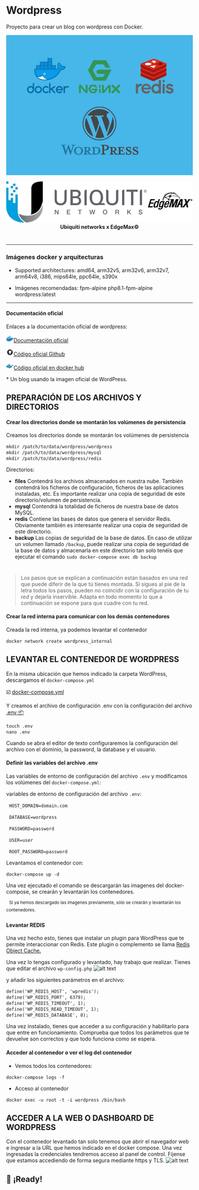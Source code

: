 # Wordpress
Proyecto para crear un blog con wordpress con Docker.

![alt text](https://github.com/JuanRodenas/Wordpress/blob/main/WP%2Bnginx%2Bredis.png)
<p align="center">
    <a href="https://www.ui.com/">
        <img src="https://github.com/JuanRodenas/Ubiquiti/blob/main/files/UbiquitiXEdgeMax.jpg" alt="UbiquitiXEdgeMax">
    </a>
    <br>
    <strong>Ubiquiti networks x EdgeMax©</strong>
</p>
<!-- markdownlint-enable MD033 -->

#
---
### Imágenes docker y arquitecturas
- Supported architectures:
amd64, arm32v5, arm32v6, arm32v7, arm64v8, i386, mips64le, ppc64le, s390x

- Imágenes recomendadas:
fpm-alpine
php8.1-fpm-alpine
wordpress:latest
---
#### Documentación oficial
Enlaces a la documentación oficial de wordpress:
<p><img src="https://github.com/JuanRodenas/Wordpress/blob/main/icons/docker%20icon.png" alt="atencion" width="20"/><a href="https://es.wordpress.org/support/">Documentación oficial</a></p>
<p><img src="https://github.com/JuanRodenas/Wordpress/blob/main/icons/github%20icon.png" alt="atencion" width="20"/><a href="https://github.com/WordPress/wordpress-develop/tree/5.9/src">Código oficial Github</a></p>
<p><img src="https://github.com/JuanRodenas/Wordpress/blob/main/icons/moby.png" alt="atencion" width="20"/><a href="https://hub.docker.com/_/wordpress">Código oficial en docker hub</a></p>
* Un blog usando la imagen oficial de WordPress.

## PREPARACIÓN DE LOS ARCHIVOS Y DIRECTORIOS

#### Crear los directorios donde se montarán los volúmenes de persistencia
Creamos los directorios donde se montarán los volúmenes de persistencia
~~~
mkdir /patch/to/data/wordpress/wordpress
mkdir /patch/to/data/wordpress/mysql
mkdir /patch/to/data/wordpress/redis
~~~~

Directorios:
* **files** Contendrá los archivos almacenados en nuestra nube. También contendrá los ficheros de configuración, ficheros de las aplicaciones instaladas, etc. Es importante realizar una copia de seguridad de este directorio/volumen de persistencia.
* **mysql** Contendrá la totalidad de ficheros de nuestra base de datos MySQL.
* **redis** Contiene las bases de datos que genera el servidor Redis. Obviamente también es interesante realizar una copia de seguridad de este directorio.
* **backup** Las copias de seguridad de la base de datos. En caso de utilizar un volumen llamado `/backup`, puede realizar una copia de seguridad de la base de datos y almacenarla en este directorio tan solo tenéis que ejecutar el comando `sudo docker-compose exec db backup`

#
<blockquote class="is-info"><p>Los pasos que se explican a continuación están basados en una red que puede diferir de la que tú tienes montada. Si sigues al pie de la letra todos los pasos, pueden no coincidir con la configuración de tu <em>red</em> y dejarla inservible. Adapta en todo momento lo que a continuación se expone para que cuadre con tu red.</p></blockquote>

#### Crear la red interna para comunicar con los demás contenedores
Creada la red interna, ya podemos levantar el contenedor
~~~~
docker network create wordpress_internal
~~~~

## LEVANTAR EL CONTENEDOR DE WORDPRESS
En la misma ubicación que hemos indicado la carpeta WordPress, descargamos el `docker-compose.yml`
<p>☑️ <a href="https://github.com/JuanRodenas/Wordpress/blob/main/traefik/docker-compose.yml">docker-compose.yml</a></p>
<p>Y creamos el archivo de configuración .env con la configuración del archivo <a href="https://github.com/JuanRodenas/Wordpress/blob/main/traefik/.env">.env 📦</a></p>

~~~
touch .env
nano .env
~~~

Cuando se abra el editor de texto configuraremos la configuración del archivo con el dominio, la password, la database y el usuario.

#### Definir las variables del archivo .env
Las variables de entorno de configuración del archivo <code>.env</code> y modificamos los volúmenes del <code>docker-compose.yml</code>:
<p>variables de entorno de configuración del archivo <code>.env</code>:</p>
<p>  &nbsp;&nbsp;<code>HOST_DOMAIN=domain.com</code></p>
<p>  &nbsp;&nbsp;<code>DATABASE=wordpress</code></p>
<p>  &nbsp;&nbsp;<code>PASSWORD=password</code></p>
<p>  &nbsp;&nbsp;<code>USER=user</code></p>
<p>  &nbsp;&nbsp;<code>ROOT_PASSWORD=password</code></p>

Levantamos el contenedor con:
~~~
docker-compose up -d
~~~
Una vez ejecutado el comando se descargarán las imagenes del docker-compose, se crearán y levantarán los contenedores.
<p>  &nbsp;&nbsp;<sup>Si ya hemos descargado las imagenes previamente, sólo se crearán y levantarán los contenedores.</sup></p>

#### Levantar REDIS
Una vez hecho esto, tienes que instalar un plugin para WordPress que te permite interaccionar con Redis. Este plugin o complemento se llama <a href="https://wordpress.org/plugins/redis-cache/">Redis Object Cache.</a></p>
Una vez lo tengas configurado y levantado, hay trabajo que realizar. Tienes que editar el archivo `wp-config.php`
![alt text](https://github.com/JuanRodenas/Wordpress/blob/main/icons/Redis.PNG)

y añadir los siguientes parámetros en el archivo:
```
define('WP_REDIS_HOST', 'wpredis');
define('WP_REDIS_PORT', 6379);
define('WP_REDIS_TIMEOUT', 1);
define('WP_REDIS_READ_TIMEOUT', 1);
define('WP_REDIS_DATABASE', 0);
```
Una vez instalado, tienes que acceder a su configuración y habilitarlo para que entre en funcionamiento. Comprueba que todos los parámetros que te devuelve son correctos y que todo funciona como se espera.

#### Acceder al contenedor o ver el log del contenedor
* Vemos todos los contenedores:
~~~
docker-compose logs -f
~~~
* Acceso al contenedor
~~~
docker exec -u root -t -i wordpress /bin/bash
~~~

## ACCEDER A LA WEB O DASHBOARD DE WORDPRESS
Con el contenedor levantado tan solo tenemos que abrir el navegador web e ingresar a la URL que hemos indicado en el docker compose.
Una vez ingresadas la credenciales tendremos acceso al panel de control. Fíjense que estamos accediendo de forma segura mediante https y TLS.
![alt text](https://github.com/JuanRodenas/Wordpress/blob/main/icons/pagina_web.png)

## 🎉 ¡Ready!
